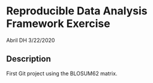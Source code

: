 Reproducible Data Analysis Framework Exercise
================
Abril DH
3/22/2020

## Description

First Git project using the BLOSUM62 matrix.
